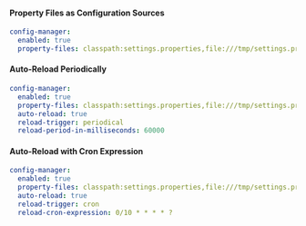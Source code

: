 #### Property Files as Configuration Sources

```yaml
config-manager:
  enabled: true
  property-files: classpath:settings.properties,file:///tmp/settings.properties
```

#### Auto-Reload Periodically

```yaml
config-manager:
  enabled: true
  property-files: classpath:settings.properties,file:///tmp/settings.properties
  auto-reload: true
  reload-trigger: periodical
  reload-period-in-milliseconds: 60000
```

#### Auto-Reload with Cron Expression

```yaml
config-manager:
  enabled: true
  property-files: classpath:settings.properties,file:///tmp/settings.properties
  auto-reload: true
  reload-trigger: cron
  reload-cron-expression: 0/10 * * * * ?
```
